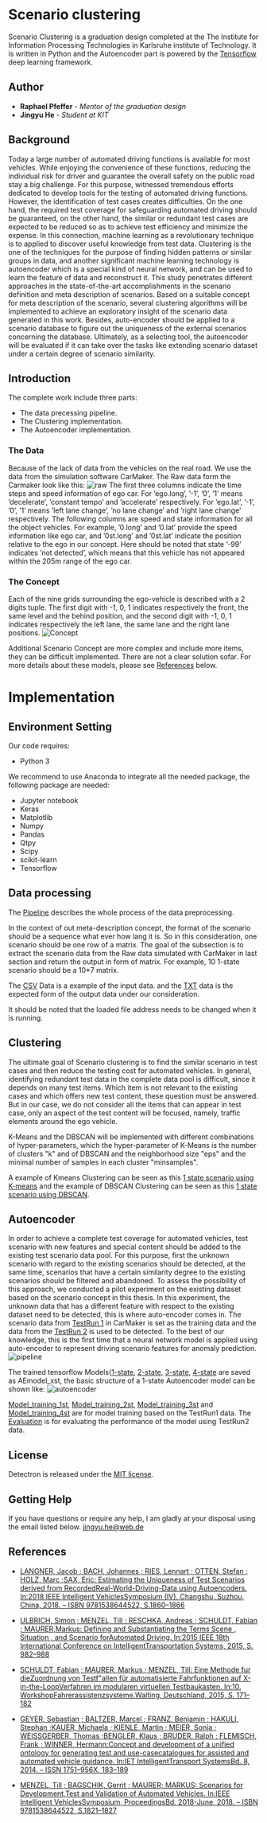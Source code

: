 ﻿# Scenario clustering

Scenario Clustering is a graduation design completed at the The Institute for Information Processing Technologies in Karlsruhe institute of Technology. It is written in Python and the Autoencoder part is powered by the [Tensorflow](https://github.com/tensorflow/tensorflow) deep learning framework.
## Author
* **Raphael Pfeffer** - *Mentor of the graduation design*
* **Jingyu He** - *Student at KIT*

## Background

Today a large number of automated driving functions is available for most vehicles. While enjoying the convenience of these functions, reducing the individual risk for driver and guarantee the overall safety on the public road stay a big challenge. For this purpose, witnessed tremendous efforts dedicated to develop tools for the testing of automated driving functions. However, the identification of test cases creates difficulties. On the one hand, the required test coverage for safeguarding automated driving should be guaranteed, on
the other hand, the similar or redundant test cases are expected to be reduced so as to achieve test efficiency and minimize the expense.
In this connection, machine learning as a revolutionary technique is to applied to discover useful knowledge from test data. Clustering is the one of the techniques for the purpose of finding hidden patterns or similar groups in data, and another significant machine learning technology is autoencoder which is a special kind of neural network, and can be used to learn the feature of data and reconstruct it.
This study penetrates different approaches in the state-of-the-art accomplishments in the scenario definition and meta description of scenarios. Based on a suitable concept for meta description of the scenario, several clustering algorithms will be implemented to achieve an exploratory insight of the scenario data generated in this work. Besides, auto-encoder should be applied to a scenario database to figure out the uniqueness of the external scenarios concerning the database. Ultimately, as a selecting tool, the autoencoder will be evaluated if it can take over the tasks like extending scenario dataset under a certain degree of scenario similarity.
 
## Introduction
The complete work include three parts: 
- The data precessing pipeline.
- The Clustering implementation.
- The Autoencoder implementation.
 
### The Data
Because of the lack of data from the vehicles on the real road. We use the data from the simulation software CarMaker.
The Raw data form the Carmaker look like this:
![raw](https://raw.githubusercontent.com/hjynick/Scenario-clustering/master/pic/raw.JPG)
The first three columns indicate the time steps and speed information of ego car. For ’ego.long’, ’-1’, ’0’, ’1’ means ’decelerate’, ’constant tempo’ and ’accelerate’ respectively. For ’ego.lat’, ’-1’, ’0’, ’1’ means ’left lane change’, ’no lane change’ and ’right lane change’ respectively. The following columns are speed and state information for all the object vehicles. For example, ’0.long’ and ’0.lat’ provide the speed information like ego car, and ’0st.long’ and ’0st.lat’ indicate the position relative to the ego in our concept. Here should be noted that state ’-99’ indicates ’not detected’, which means that this vehicle has not appeared within the 205m range of the ego car.

### The Concept
Each of the nine grids surrounding the ego-vehicle is described with a
2 digits tuple. The first digit with -1, 0, 1 indicates respectively the front, the same level and the behind position, and the second digit with -1, 0, 1 indicates respectively the left lane, the same lane and the right lane positions.
![Concept](https://raw.githubusercontent.com/hjynick/Scenario-clustering/master/pic/concept.JPG)


Additional Scenario Concept are more complex and include more items, they can be difficult implemented. There are not a clear solution sofar. For more details about these models, please see [References](#references) below.
# Implementation

## Environment Setting
Our code requires:
-   Python 3

We recommend to use Anaconda to integrate all the needed package, the following package are needed:
- Jupyter notebook
- Keras
- Matplotlib
- Numpy
- Pandas
- Qtpy
- Scipy
- scikit-learn
- Tensorflow

## Data processing
The [Pipeline]([https://github.com/hjynick/Scenario-clustering/blob/master/Code/Python_dataprocessing%20pipeline.ipynb](https://github.com/hjynick/Scenario-clustering/blob/master/Code/Python_dataprocessing%20pipeline.ipynb)) describes the whole process of the data preprocessing.

In the context of out meta-description concept, the format of the scenario should be a sequence what ever how lang it is. So in this consideration, one scenario should be one row of a matrix. The goal of the subsection is to extract the scenario data from the Raw data simulated with CarMaker in last section and return the output in form of matrix. For example, 10 1-state scenario should be a 10*7 matrix.

The [CSV](https://github.com/hjynick/Scenario-clustering/blob/master/Data/TestRun/TestRun1/ground_truth_label0.csv) Data is a example of the input data. and the [TXT](https://github.com/hjynick/Scenario-clustering/blob/master/Data/TestRun1_1st.txt) data is the expected form of the output data under our consideration.

It should be noted that the loaded file address needs to be changed when it is running.
## Clustering
The ultimate goal of Scenario clustering is to find the similar scenario in test cases and then reduce the testing cost for automated vehicles. In general, identifying redundant test data in the complete data pool is difficult, since it depends on many test items. Which item is not relevant to the existing cases and which offers new test content, these question must be answered. But in our case, we do not consider all the items that can appear in test case, only an aspect of the test content will be focused, namely, traffic elements around the ego vehicle.

K-Means and the DBSCAN will be implemented with different combinations of hyper-parameters, which the hyper-parameter of K-Means is the number of clusters "k" and of DBSCAN and the neighborhood size "eps" and the minimal number of samples in each cluster "minsamples".

A example of Kmeans Clustering can be seen as this [1 state scenario using K-means](https://github.com/hjynick/Scenario-clustering/blob/master/Code/Clustering_kmeans_1st.ipynb) and the example of DBSCAN Clustering can be seen as this [1 state scenario using DBSCAN](https://github.com/hjynick/Scenario-clustering/blob/master/Code/Clustering%20DBSCAN1st.ipynb).

## Autoencoder
In order to achieve a complete test coverage for automated vehicles, test scenario with new features and special content should be added to the existing test scenario data pool. For this purpose, first the unknown scenario with regard to the existing scenarios should
be detected, at the same time, scenarios that have a certain similarity degree to the existing scenarios should be filtered and abandoned.
To assess the possibility of this approach, we conducted a pilot experiment on the
existing dataset based on the scenario concept in this thesis. In this experiment, the
unknown data that has a different feature with respect to the existing dataset need to
be detected, this is where auto-encoder comes in. The scenario data from [TestRun 1](https://github.com/hjynick/Scenario-clustering/tree/master/Data/TestRun/TestRun1)
in CarMaker is set as the training data and the data from the [TestRun 2](https://github.com/hjynick/Scenario-clustering/tree/master/Data/TestRun/TestRun2) is used to be
detected. To the best of our knowledge, this is the first time that a neural network model is
applied using auto-encoder to represent driving scenario features for anomaly prediction.
![pipeline](https://raw.githubusercontent.com/hjynick/Scenario-clustering/master/pic/pipelinea.jpg)

The trained tensorflow Models([1-state](https://github.com/hjynick/Scenario-clustering/tree/master/Code/AEmodel_1st), [2-state](https://github.com/hjynick/Scenario-clustering/tree/master/Code/AEmodel_2st), [3-state](https://github.com/hjynick/Scenario-clustering/tree/master/Code/AEmodel_3st), [4-state](https://github.com/hjynick/Scenario-clustering/tree/master/Code/AEmodel_4st) are saved as AEmodel_xst, the basic structure of a 1-state Autoencoder model can be shown like:
![autoencoder](https://raw.githubusercontent.com/hjynick/Scenario-clustering/master/pic/autoencoder1st.jpg)

[Model_training_1st](https://github.com/hjynick/Scenario-clustering/blob/master/Code/Model_training%20for%201st%20Scenario.ipynb), [Model_training_2st](https://github.com/hjynick/Scenario-clustering/blob/master/Code/Model_training%20for%202st%20Scenario.ipynb), [Model_training_3st](https://github.com/hjynick/Scenario-clustering/blob/master/Code/Model_training%20for%203st%20Scenario.ipynb) and [Model_training_4st](https://github.com/hjynick/Scenario-clustering/blob/master/Code/Model_training%20for%204st%20Scenario.ipynb) are for model training based on the TestRun1 data.
The [Evaluation](https://github.com/hjynick/Scenario-clustering/blob/master/Code/Evaluation%20for%201%2C2%2C3%2C4_st%20using%20data%20for%20straight%20highway.ipynb) is for evaluating the performance of the model using TestRun2 data.

## License

Detectron is released under the [MIT license](https://github.com/hjynick/Scenario-clustering/blob/master/LICENSE.md). 

## Getting Help

If you have questions or require any help, I am gladly at your disposal using the email listed below.
jingyu.he@web.de
## References
- [LANGNER, Jacob ; BACH, Johannes ; RIES, Lennart ; OTTEN, Stefan ; HOLZ, Marc ;SAX, Eric: Estimating the Uniqueness of Test Scenarios derived from RecordedReal-World-Driving-Data using Autoencoders. In:2018 IEEE Intelligent VehiclesSymposium (IV). Changshu, Suzhou, China, 2018. – ISBN 9781538644522, S.1860–1866](https://ieeexplore.ieee.org/document/8500464/)

- [ULBRICH, Simon ; MENZEL, Till ; RESCHKA, Andreas ; SCHULDT, Fabian ; MAURER,Markus: Defining and Substantiating the Terms Scene , Situation , and Scenario forAutomated Driving. In:2015 IEEE 18th International Conference on IntelligentTransportation Systems, 2015, S. 982–988](https://www.ifr.ing.tu-bs.de/static/files/forschung/papers/download_pdf.php?id=859)

- [SCHULDT, Fabian ; MAURER, Markus ; MENZEL, Till: Eine Methode fur dieZuordnung von Testf"allen für automatisierte Fahrfunktionen auf X-in-the-LoopVerfahren im modularen virtuellen Testbaukasten. In:10. WorkshopFahrerassistenzsysteme.Walting, Deutschland, 2015, S. 171–182](https://www.ifr.ing.tu-bs.de/static/files/forschung/papers/download_pdf.php?id=860)

- [GEYER, Sebastian ; BALTZER, Marcel ; FRANZ, Benjamin ; HAKULI, Stephan ;KAUER, Michaela ; KIENLE, Martin ; MEIER, Sonja ; WEISSGERBER, Thomas ;BENGLER, Klaus ; BRUDER, Ralph ; FLEMISCH, Frank ; WINNER, Hermann:Concept and development of a unified ontology for generating test and use-casecatalogues for assisted and automated vehicle guidance. In:IET IntelligentTransport SystemsBd. 8, 2014. – ISSN 1751–956X, 183–189](https://ieeexplore.ieee.org/document/6818481)

- [MENZEL, Till ; BAGSCHIK, Gerrit ; MAURER; MARKUS: Scenarios for Development,Test and Validation of Automated Vehicles. In:IEEE Intelligent VehiclesSymposium, ProceedingsBd. 2018-June, 2018. – ISBN 9781538644522, S.1821–1827](https://arxiv.org/abs/1801.08598)

